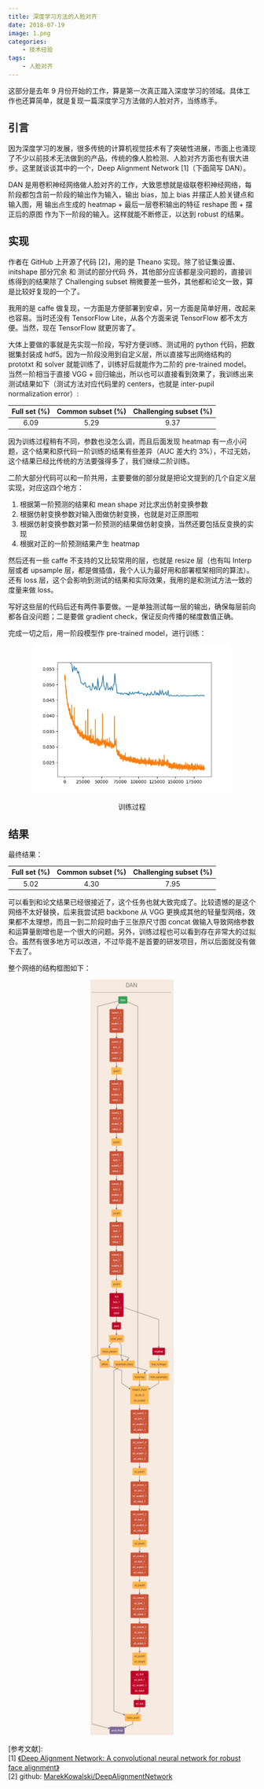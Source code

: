```yaml
---
title: 深度学习方法的人脸对齐
date: 2018-07-19
image: 1.png
categories:
    - 技术经验
tags: 
    - 人脸对齐
---
```


这部分是去年 9 月份开始的工作，算是第一次真正踏入深度学习的领域。具体工作也还算简单，就是复现一篇深度学习方法做的人脸对齐，当练练手。
<!--more-->
## 引言
因为深度学习的发展，很多传统的计算机视觉技术有了突破性进展，市面上也涌现了不少以前技术无法做到的产品，传统的像人脸检测、人脸对齐方面也有很大进步。这里就谈谈其中的一个，Deep Alignment Network [1]（下面简写 DAN）。  

DAN 是用卷积神经网络做人脸对齐的工作，大致思想就是级联卷积神经网络，每阶段都包含前一阶段的输出作为输入，输出 bias，加上 bias 并摆正人脸关键点和输入图，用 输出点生成的 heatmap + 最后一层卷积输出的特征 reshape 图 + 摆正后的原图 作为下一阶段的输入。这样就能不断修正，以达到 robust 的结果。  

## 实现
作者在 GitHub 上开源了代码 [2]，用的是 Theano 实现。除了验证集设置、initshape 部分冗余 和 测试的部分代码 外，其他部分应该都是没问题的，直接训练得到的结果除了 Challenging subset 稍微要差一些外，其他都和论文一致，算是比较好复现的一个了。  

我用的是 caffe 做复现，一方面是方便部署到安卓，另一方面是简单好用，改起来也容易。当时还没有 TensorFlow Lite，从各个方面来说 TensorFlow 都不太方便。当然，现在 TensorFlow 就更厉害了。  

大体上要做的事就是先实现一阶段，写好方便训练、测试用的 python 代码，把数据集封装成 hdf5。因为一阶段没用到自定义层，所以直接写出网络结构的 prototxt 和 solver 就能训练了，训练好后就能作为二阶的 pre-trained model。当然一阶相当于直接 VGG + 回归输出，所以也可以直接看到效果了，我训练出来测试结果如下（测试方法对应代码里的 centers，也就是 inter-pupil normalization error）:  

|Full set (%)|Common subset (%)|Challenging subset (%)|
|:----:|:----:|:----:|
|6.09|5.29|9.37|  

因为训练过程稍有不同，参数也没怎么调，而且后面发现 heatmap 有一点小问题，这个结果和原代码一阶训练的结果有些差异（AUC 差大约 3%），不过无妨，这个结果已经比传统的方法要强得多了，我们继续二阶训练。  

二阶大部分代码可以和一阶共用，主要要做的部分就是把论文提到的几个自定义层实现，对应这四个地方：
1. 根据第一阶预测的结果和 mean shape 对比求出仿射变换参数
2. 根据仿射变换参数对输入图做仿射变换，也就是对正原图啦
3. 根据仿射变换参数对第一阶预测的结果做仿射变换，当然还要包括反变换的实现
4. 根据对正的一阶预测结果产生 heatmap  

然后还有一些 caffe 不支持的又比较常用的层，也就是 resize 层（也有叫 Interp 层或者 upsample 层，都是做插值，我个人认为最好用和部署框架相同的算法）。还有 loss 层，这个会影响到测试的结果和实际效果，我用的是和测试方法一致的度量来做 loss。  

写好这些层的代码后还有两件事要做。一是单独测试每一层的输出，确保每层前向都各自没问题；二是要做 gradient check，保证反向传播的梯度数值正确。  

完成一切之后，用一阶段模型作 pre-trained model，进行训练：
<div align=center>
<img src="3.jpg" width="80%">

训练过程
</div>

## 结果

最终结果：  

|Full set (%)|Common subset (%)|Challenging subset (%)|
|:----:|:----:|:----:|
|5.02|4.30|7.95|  

可以看到和论文结果已经很接近了，这个任务也就大致完成了。比较遗憾的是这个网络不太好替换，后来我尝试把 backbone 从 VGG 更换成其他的轻量型网络，效果都不太理想，而且一到二阶段时由于三张原尺寸图 concat 做输入导致网络参数和运算量剧增也是一个很大的问题。另外，训练过程也可以看到存在非常大的过拟合。虽然有很多地方可以改进，不过毕竟不是首要的研发项目，所以后面就没有做下去了。

整个网络的结构框图如下：
<figure align=center>
<img src="2.png" width="40%">
</figure>





[参考文献]:  
[1] [《Deep Alignment Network: A convolutional neural network for robust face alignment》](https://arxiv.org/pdf/1706.01789.pdf)  
[2] github: [MarekKowalski/DeepAlignmentNetwork
](https://github.com/MarekKowalski/DeepAlignmentNetwork)  




